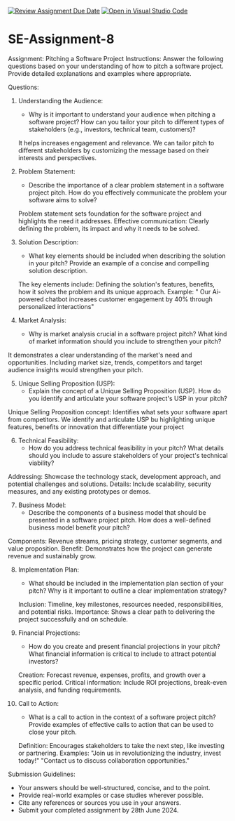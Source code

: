 [![Review Assignment Due Date](https://classroom.github.com/assets/deadline-readme-button-22041afd0340ce965d47ae6ef1cefeee28c7c493a6346c4f15d667ab976d596c.svg)](https://classroom.github.com/a/4bgukiqw)
[![Open in Visual Studio Code](https://classroom.github.com/assets/open-in-vscode-2e0aaae1b6195c2367325f4f02e2d04e9abb55f0b24a779b69b11b9e10269abc.svg)](https://classroom.github.com/online_ide?assignment_repo_id=15375679&assignment_repo_type=AssignmentRepo)
# SE-Assignment-8
 Assignment: Pitching a Software Project
 Instructions:
Answer the following questions based on your understanding of how to pitch a software project. Provide detailed explanations and examples where appropriate.

 Questions:

1. Understanding the Audience:
   - Why is it important to understand your audience when pitching a software project? How can you tailor your pitch to different types of stakeholders (e.g., investors, technical team, customers)?

   It helps increases engagement and relevance.
   We can tailor pitch to different stakeholders by customizing the message based on their interests and perspectives.

2. Problem Statement:
   - Describe the importance of a clear problem statement in a software project pitch. How do you effectively communicate the problem your software aims to solve?

   Problem statement sets foundation for the software project and highlights the need it addresses.
   Effective communication: Clearly defining the problem, its impact and why it needs to be solved.

3. Solution Description:
   - What key elements should be included when describing the solution in your pitch? Provide an example of a concise and compelling solution description.

   The key elements include: Defining the solution's features, benefits, how it solves the problem and its unique approach.
   Example: " Our Ai-powered chatbot increases customer engagement by 40% through personalized interactions"

4. Market Analysis:
   - Why is market analysis crucial in a software project pitch? What kind of market information should you include to strengthen your pitch?

It demonstrates a clear understanding of the market's need and opportunities.
Including market size, trends, competitors and target audience insights would strengthen your pitch.


5. Unique Selling Proposition (USP):
   - Explain the concept of a Unique Selling Proposition (USP). How do you identify and articulate your software project's USP in your pitch?

Unique Selling Proposition concept: Identifies what sets your software apart from competitors.
We identify and articulate USP bu highlighting unique features, benefits or innovation that differentiate your project


6. Technical Feasibility:
   - How do you address technical feasibility in your pitch? What details should you include to assure stakeholders of your project's technical viability?

Addressing: Showcase the technology stack, development approach, and potential challenges and solutions.
Details: Include scalability, security measures, and any existing prototypes or demos.

7. Business Model:
   - Describe the components of a business model that should be presented in a software project pitch. How does a well-defined business model benefit your pitch?

Components: Revenue streams, pricing strategy, customer segments, and value proposition.
Benefit: Demonstrates how the project can generate revenue and sustainably grow.

8. Implementation Plan:
   - What should be included in the implementation plan section of your pitch? Why is it important to outline a clear implementation strategy?

   Inclusion: Timeline, key milestones, resources needed, responsibilities, and potential risks.
Importance: Shows a clear path to delivering the project successfully and on schedule.

9. Financial Projections:
   - How do you create and present financial projections in your pitch? What financial information is critical to include to attract potential investors?

   Creation: Forecast revenue, expenses, profits, and growth over a specific period.
Critical information: Include ROI projections, break-even analysis, and funding requirements.

10. Call to Action:
    - What is a call to action in the context of a software project pitch? Provide examples of effective calls to action that can be used to close your pitch.

    Definition: Encourages stakeholders to take the next step, like investing or partnering.
Examples: "Join us in revolutionizing the industry, invest today!" "Contact us to discuss collaboration opportunities."

 Submission Guidelines:
- Your answers should be well-structured, concise, and to the point.
- Provide real-world examples or case studies wherever possible.
- Cite any references or sources you use in your answers.
- Submit your completed assignment by 28th June 2024.


